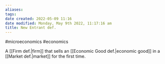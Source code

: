 ```yaml
---
aliases: 
tags: 
date created: 2022-05-09 11:16
date modified: Monday, May 9th 2022, 11:17:16 am
title: New Entrant def.
---
```


#microeconomics #economics

A [[Firm def.|firm]] that sells an [[Economic Good def.|economic good]] in a [[Market def.|market]] for the first time.
